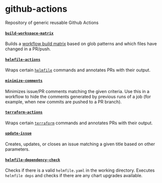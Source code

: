 # github-actions

Repository of generic reusable Github Actions

#### [`build-workspace-matrix`](build-workspace-matrix)

Builds a [workflow build matrix](https://docs.github.com/en/actions/configuring-and-managing-workflows/configuring-a-workflow#configuring-a-build-matrix) based on glob patterns and which files have changed in a PR/push.

#### [`helmfile-actions`](helmfile-actions)

Wraps certain [`helmfile`](https://github.com/roboll/helmfile) commands and annotates PRs with their output.

#### [`minimize-comments`](minimize-comments)

Minimizes issue/PR comments matching the given criteria. Use this in a workflow to hide the comments generated by previous runs of a job (for example, when new commits are pushed to a PR branch).

#### [`terraform-actions`](terraform-actions)

Wraps certain [`terraform`](https://www.terraform.io/docs/commands/index.html) commands and annotates PRs with their output.

#### [`update-issue`](update-issue)

Creates, updates, or closes an issue matching a given title based on other parameters.

#### [`helmfile-dependency-check`](helmfile-dependency-check)

Checks if there is a valid `helmfile.yaml` in the working directory. Executes `helmfile deps` and checks if there are any chart upgrades available.
